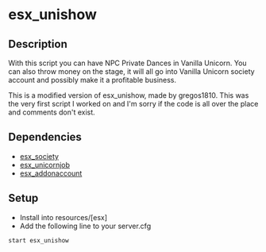 # esx_unishow
## Description
With this script you can have NPC Private Dances in Vanilla Unicorn. You can also throw money on the stage, it will all go into Vanilla Unicorn society account and possibly make it a profitable business. 

This is a modified version of esx_unishow, made by gregos1810. This was the very first script I worked on and I'm sorry if the code is all over the place and comments don't exist.
## Dependencies
* [esx_society](https://github.com/ESX-Org/esx_society)
* [esx_unicornjob](https://github.com/ESX-PUBLIC/esx_unicornjob)
* [esx_addonaccount](https://github.com/ESX-Org/esx_addonaccount)
## Setup
* Install into resources/[esx]
* Add the following line to your server.cfg
```
start esx_unishow
```
